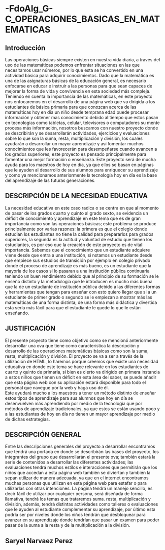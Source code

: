 # -FdoAlg_G-C_OPERACIONES_BASICAS_EN_MATEMATICAS

## Introducción
Las operaciones básicas siempre existen en nuestra vida diaria, a través del uso de las matemáticas podemos enfrentar situaciones en las que necesitamos usar números, por lo que esta se ha convertido en una actividad básica para adquirir conocimientos. Dado que la matemática es una de las asignaturas básicas de la educación general, es necesario enfocarse en educar e instruir a las personas para que sean capaces de mejorar la forma de vida y convivencia en esta sociedad más compleja.
Teniendo en cuenta la importancia de las matemáticas, en este proyecto nos enfocaremos en el desarrollo de una página web que va dirigida a los estudiantes de básica primaria para que conozcan acerca de las matemáticas hoy en día un niño desde temprana edad puede procesar información y obtener mas conocimiento debido al tiempo que estos pasan en tecnologías como tabletas, celular, televisores o computadores su mente procesa más información, nosotros buscamos con nuestro proyecto  donde se describirán y se desarrollarán actividades, ejercicios  y evaluaciones sobre lo que son la suma, resta, multiplicación y división, los cuales ayudarán a desarrollar un mayor aprendizaje y así fomentar muchos conocimientos que les favorecerán para desempeñarse cuando avancen a los grados superiores;  este proyecto es pensado principalmente para fomentar una mejor formación o enseñanza.
Este proyecto será de mucha ayuda para los maestros de hoy en día, ya que ellos se basan en páginas que le ayuden al desarrollo de sus alumnos para enriquecer su aprendizaje y como ya mencionamos anteriormente la tecnología hoy en día es la base del aprendizaje de las futuras generaciones.

## DESCRIPCIÓN DE LA NECESIDAD EDUCATIVA
La necesidad educativa en este caso radica o se centra en que al momento de pasar de los grados cuarto y quinto al grado sexto, se evidencia un déficit de conocimiento y aprendizaje en este tema que es de gran importancia como son las operaciones básicas; este problema se produce principalmente por varias razones: la primera es que el colegio donde estudian los estudiantes no tiene la calidad para prepararlos para grados superiores, la segunda es la actitud y voluntad de estudio que tienen los estudiantes, es por eso que la creación de este proyecto es de vital importancia. 
Sabemos que el conocimiento que un estudiante adquiere viene desde que entra a una institución, si notamos un estudiante desde que empiece sus estudios de transición por ejemplo en colegio privado donde el proceso de aprendizaje es más bueno, es un estudiante que la mayoría de los casos si lo pasaran a una institución pública continuaría teniendo un buen rendimiento debido que al principio de su formación se le enseñó distinto y la metodología que le introducen es mucho más buena que la de un estudiante de institución pública debido a las diferentes formas y herramientas que tengan para enseñar con esto quiero llegar que si a un estudiante de primer grado o segundo se le empiezan a mostrar más las matemáticas de una forma distinta, de una forma más didáctica y divertida esta sería más fácil para que el estudiante le quede lo que le están enseñando. 

## JUSTIFICACIÓN
El presente proyecto tiene como objetivo como se mencionó anteriormente desarrollar una ova que tiene como característica la descripción y desarrollo de las operaciones matemáticas básicas como son la suma, resta, multiplicación y división. 
El proyecto se va a ser a través de la utilización de HTML, lo haremos porque creemos que existe una necesidad educativa en donde este tema se hace relevante en los estudiantes de cuarto y quinto de primaria, si bien es cierto va dirigido en primera instancia a estos niños que tienen un déficit en esta área del saber, se puede añadir que esta página web con su aplicación estará disponible para todo el personal que navegue por la web y haga uso de él.  
Este ayudará mucho a los maestros a tener un método distinto de enseñar estos tipos de aprendizaje para sus alumnos que hoy en día se desenvuelven más aprendiendo por medio de la tecnología que por métodos de aprendizaje tradicionales, ya que estos se están usando poco y a las estudiantes de hoy en día no tienen un mayor aprendizaje por medio de dichas estrategias. 

## DESCRIPCIÓN GENERAL 
Entre las descripciones generales del proyecto a desarrollar encontramos que tendrá una portada en donde se describirán las bases del proyecto, los integrantes del grupo que desarrollarán el presente ova; también estará la serie de contenidos a desarrollar las diferentes actividades; las evaluaciones tendrá muchos estilos e interacciones que permitirán que los niños que accedan a esta página web también se diviertan y también la sepan utilizar de manera adecuada, ya que en el internet encontramos muchas personas que utilizan en esta página web para estafar o para utilizarlas con otras intenciones.
La página tendrá un manejo sencillo, es decir fácil de utilizar por cualquier persona, será diseñada de forma llamativa, tendrá los temas que trataremos suma. resta, multiplicación y división, además, tendrá distintas actividades como talleres o evaluaciones que le ayuden al estudiante complementar su aprendizaje, por último esta podría ser por niveles donde los niños tendrán que desbloquear para avanzar en su aprendizaje donde tendrían que pasar un examen para poder pasar de la suma a la resta y de la multiplicación a la división.

## Saryel Narvaez Perez
